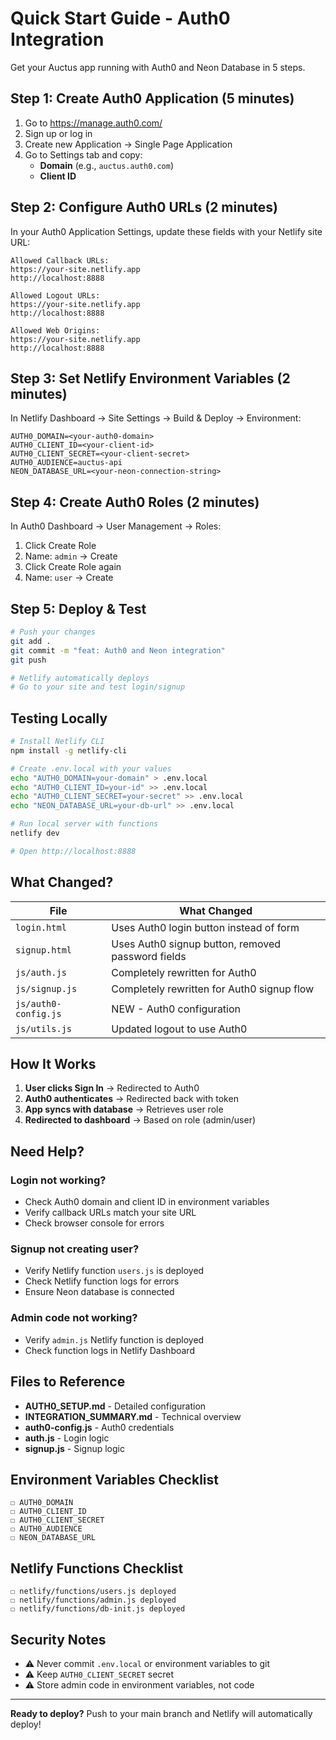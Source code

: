 # Quick Start Guide - Auth0 Integration

Get your Auctus app running with Auth0 and Neon Database in 5 steps.

## Step 1: Create Auth0 Application (5 minutes)

1. Go to https://manage.auth0.com/
2. Sign up or log in
3. Create new Application → Single Page Application
4. Go to Settings tab and copy:
   - **Domain** (e.g., `auctus.auth0.com`)
   - **Client ID**

## Step 2: Configure Auth0 URLs (2 minutes)

In your Auth0 Application Settings, update these fields with your Netlify site URL:

```
Allowed Callback URLs:
https://your-site.netlify.app
http://localhost:8888

Allowed Logout URLs:
https://your-site.netlify.app
http://localhost:8888

Allowed Web Origins:
https://your-site.netlify.app
http://localhost:8888
```

## Step 3: Set Netlify Environment Variables (2 minutes)

In Netlify Dashboard → Site Settings → Build & Deploy → Environment:

```
AUTH0_DOMAIN=<your-auth0-domain>
AUTH0_CLIENT_ID=<your-client-id>
AUTH0_CLIENT_SECRET=<your-client-secret>
AUTH0_AUDIENCE=auctus-api
NEON_DATABASE_URL=<your-neon-connection-string>
```

## Step 4: Create Auth0 Roles (2 minutes)

In Auth0 Dashboard → User Management → Roles:

1. Click Create Role
2. Name: `admin` → Create
3. Click Create Role again
4. Name: `user` → Create

## Step 5: Deploy & Test

```bash
# Push your changes
git add .
git commit -m "feat: Auth0 and Neon integration"
git push

# Netlify automatically deploys
# Go to your site and test login/signup
```

## Testing Locally

```bash
# Install Netlify CLI
npm install -g netlify-cli

# Create .env.local with your values
echo "AUTH0_DOMAIN=your-domain" > .env.local
echo "AUTH0_CLIENT_ID=your-id" >> .env.local
echo "AUTH0_CLIENT_SECRET=your-secret" >> .env.local
echo "NEON_DATABASE_URL=your-db-url" >> .env.local

# Run local server with functions
netlify dev

# Open http://localhost:8888
```

## What Changed?

| File | What Changed |
|------|-------------|
| `login.html` | Uses Auth0 login button instead of form |
| `signup.html` | Uses Auth0 signup button, removed password fields |
| `js/auth.js` | Completely rewritten for Auth0 |
| `js/signup.js` | Completely rewritten for Auth0 signup flow |
| `js/auth0-config.js` | NEW - Auth0 configuration |
| `js/utils.js` | Updated logout to use Auth0 |

## How It Works

1. **User clicks Sign In** → Redirected to Auth0
2. **Auth0 authenticates** → Redirected back with token
3. **App syncs with database** → Retrieves user role
4. **Redirected to dashboard** → Based on role (admin/user)

## Need Help?

### Login not working?
- Check Auth0 domain and client ID in environment variables
- Verify callback URLs match your site URL
- Check browser console for errors

### Signup not creating user?
- Verify Netlify function `users.js` is deployed
- Check Netlify function logs for errors
- Ensure Neon database is connected

### Admin code not working?
- Verify `admin.js` Netlify function is deployed
- Check function logs in Netlify Dashboard

## Files to Reference

- **AUTH0_SETUP.md** - Detailed configuration
- **INTEGRATION_SUMMARY.md** - Technical overview
- **auth0-config.js** - Auth0 credentials
- **auth.js** - Login logic
- **signup.js** - Signup logic

## Environment Variables Checklist

```
☐ AUTH0_DOMAIN
☐ AUTH0_CLIENT_ID  
☐ AUTH0_CLIENT_SECRET
☐ AUTH0_AUDIENCE
☐ NEON_DATABASE_URL
```

## Netlify Functions Checklist

```
☐ netlify/functions/users.js deployed
☐ netlify/functions/admin.js deployed
☐ netlify/functions/db-init.js deployed
```

## Security Notes

- ⚠️ Never commit `.env.local` or environment variables to git
- ⚠️ Keep `AUTH0_CLIENT_SECRET` secret
- ⚠️ Store admin code in environment variables, not code

---

**Ready to deploy?** Push to your main branch and Netlify will automatically deploy!
